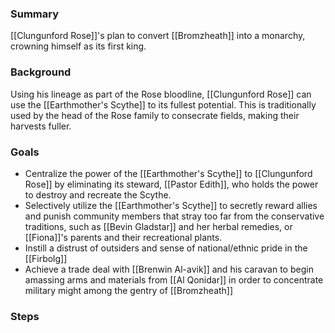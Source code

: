 ### Summary
[[Clungunford Rose]]'s plan to convert [[Bromzheath]] into a monarchy, crowning himself as its first king. 

### Background
Using his lineage as part of the Rose bloodline, [[Clungunford Rose]] can use the [[Earthmother's Scythe]] to its fullest potential. This is traditionally used by the head of the Rose family to consecrate fields, making their harvests fuller.


### Goals
- Centralize the power of the [[Earthmother's Scythe]] to [[Clungunford Rose]] by eliminating its steward, [[Pastor Edith]], who holds the power to destroy and recreate the Scythe.
- Selectively utilize the [[Earthmother's Scythe]] to secretly reward allies and punish community members that stray too far from the conservative traditions, such as [[Bevin Gladstar]] and her herbal remedies, or [[Fiona]]'s parents and their recreational plants.
- Instill a distrust of outsiders and sense of national/ethnic pride in the [[Firbolg]]
- Achieve a trade deal with [[Brenwin Al-avik]] and his caravan to begin amassing arms and materials from [[Al Qonidar]] in order to concentrate military might among the gentry of [[Bromzheath]]
### Steps

